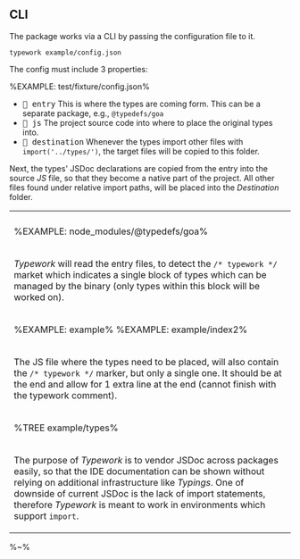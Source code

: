 ## CLI

The package works via a CLI by passing the configuration file to it.

```
typework example/config.json
```

The config must include 3 properties:

%EXAMPLE: test/fixture/config.json%

- <kbd>🔖 entry</kbd> This is where the types are coming form. This can be a separate package, e.g., `@typedefs/goa`
- <kbd>🎯 js</kbd> The project source code into where to place the original types into.
- <kbd>📂 destination</kbd> Whenever the types import other files with `import('../types/')`, the target files will be copied to this folder.

Next, the types' JSDoc declarations are copied from the entry into the source _JS_ file, so that they become a native part of the project. All other files found under relative import paths, will be placed into the _Destination_ folder.

<table>
<tr><th></th></tr>
<!-- block-start -->
<tr><td>

%EXAMPLE: node_modules/@typedefs/goa%
</td></tr>
<tr><td><md2html>

_Typework_ will read the entry files, to detect the `/* typework */` market which indicates a single block of types which can be managed by the binary (only types within this block will be worked on).
</md2html></td></tr>
<!-- /block-end -->
<!-- block-start -->
<tr><td>

%EXAMPLE: example%
%EXAMPLE: example/index2%
</td></tr>
<tr><td><md2html>

The JS file where the types need to be placed, will also contain the `/* typework */` marker, but only a single one. It should be at the end and allow for 1 extra line at the end (cannot finish with the typework comment).

</md2html></td></tr>
<!-- /block-end -->
<!-- block-start -->
<tr><td>

%TREE example/types%
</td></tr>
<tr><td><md2html>

The purpose of _Typework_ is to vendor JSDoc across packages easily, so that the IDE documentation can be shown without relying on additional infrastructure like _Typings_. One of downside of current JSDoc is the lack of import statements, therefore _Typework_ is meant to work in environments which support `import`.

</md2html></td></tr>
<!-- /block-end -->
</table>

%~%